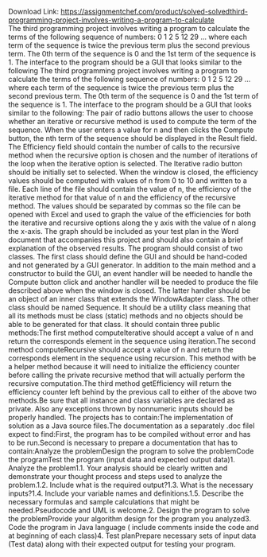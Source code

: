 Download Link: https://assignmentchef.com/product/solved-solvedthird-programming-project-involves-writing-a-program-to-calculate
<br>
The third programming project involves writing a program to calculate the terms of the following sequence of numbers: 0 1 2 5 12 29 … where each term of the sequence is twice the previous term plus the second previous term. The 0th term of the sequence is 0 and the 1st term of the sequence is 1. The interface to the program should be a GUI that looks similar to the following The third programming project involves writing a program to calculate the terms of the following sequence of numbers: 0 1 2 5 12 29 … where each term of the sequence is twice the previous term plus the second previous term. The 0th term of the sequence is 0 and the 1st term of the sequence is 1. The interface to the program should be a GUI that looks similar to the following: The pair of radio buttons allows the user to choose whether an iterative or recursive method is used to compute the term of the sequence. When the user enters a value for n and then clicks the Compute button, the nth term of the sequence should be displayed in the Result field. The Efficiency field should contain the number of calls to the recursive method when the recursive option is chosen and the number of iterations of the loop when the iterative option is selected. The Iterative radio button should be initially set to selected. When the window is closed, the efficiency values should be computed with values of n from 0 to 10 and written to a file. Each line of the file should contain the value of n, the efficiency of the iterative method for that value of n and the efficiency of the recursive method. The values should be separated by commas so the file can be opened with Excel and used to graph the value of the efficiencies for both the iterative and recursive options along the y axis with the value of n along the x-axis. The graph should be included as your test plan in the Word document that accompanies this project and should also contain a brief explanation of the observed results. The program should consist of two classes. The first class should define the GUI and should be hand-coded and not generated by a GUI generator. In addition to the main method and a constructor to build the GUI, an event handler will be needed to handle the Compute button click and another handler will be needed to produce the file described above when the window is closed. The latter handler should be an object of an inner class that extends the WindowAdapter class. The other class should be named Sequence. It should be a utility class meaning that all its methods must be class (static) methods and no objects should be able to be generated for that class. It should contain three public methods:The first method computeIterative should accept a value of n and return the corresponds element in the sequence using iteration.The second method computeRecursive should accept a value of n and return the corresponds element in the sequence using recursion. This method with be a helper method because it will need to initialize the efficiency counter before calling the private recursive method that will actually perform the recursive computation.The third method getEfficiency will return the efficiency counter left behind by the previous call to either of the above two methods.Be sure that all instance and class variables are declared as private. Also any exceptions thrown by nonnumeric inputs should be properly handled. The projects has to contain:The implementation of solution as a Java source files.The documentation as a separately .doc fileI expect to find:First, the program has to be compiled without error and has to be run.Second is necessary to prepare a documentation that has to contain:Analyze the problemDesign the program to solve the problemCode the programTest the program (input data and expected output data)1. Analyze the problem1.1. Your analysis should be clearly written and demonstrate your thought process and steps used to analyze the problem.1.2. Include what is the required output?1.3. What is the necessary inputs?1.4. Include your variable names and definitions.1.5. Describe the necessary formulas and sample calculations that might be needed.Pseudocode and UML is welcome.2. Design the program to solve the problemProvide your algorithm design for the program you analyzed3. Code the program in Java language ( include comments inside the code and at beginning of each class)4. Test planPrepare necessary sets of input data (Test data) along with their expected output for testing your program.